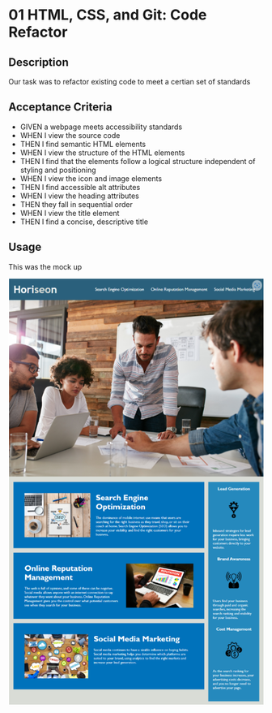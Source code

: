 # 01 HTML, CSS, and Git: Code Refactor

## Description

Our task was to refactor existing code to meet a certian set of standards

## Acceptance Criteria

* GIVEN a webpage meets accessibility standards
* WHEN I view the source code
* THEN I find semantic HTML elements
* WHEN I view the structure of the HTML elements
* THEN I find that the elements follow a logical structure independent of styling and positioning
* WHEN I view the icon and image elements
* THEN I find accessible alt attributes
* WHEN I view the heading attributes
* THEN they fall in sequential order
* WHEN I view the title element
* THEN I find a concise, descriptive title

## Usage

This was the mock up 

![Refactor Webpage](https://github.com/Rippi9/Horiseon-refactor/blob/main/Screenshot/Screenshot%202022-12-07%20204522.png) 
